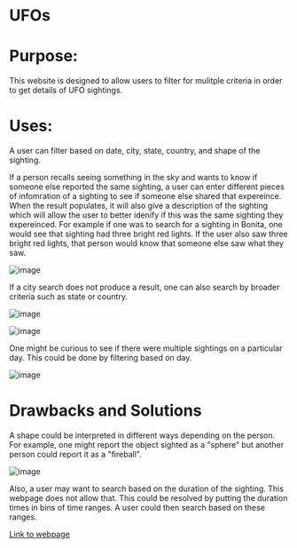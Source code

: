# UFOs

# Purpose:
This website is designed to allow users to filter for mulitple criteria in order to get details of UFO sightings. 

# Uses: 
A user can filter based on date, city, state, country, and shape of the sighting. 

If a person recalls seeing something in the sky and wants to know if someone else reported the same sighting, a user can enter different pieces of infomration of a sighting to see if someone else shared that expereince. When the result populates, it will also give a description of the sighting which will allow the user to better idenify if this was the same sighting they expereinced. For example if one was to search for a sighting in Bonita, one would see that sighting had three bright red lights.  If the user also saw three bright red lights, that person would know that someone else saw what they saw. 

![image](https://user-images.githubusercontent.com/92542382/149685020-ec9ec76f-efa6-434c-b54b-b302cb0170bd.png)

If a city search does not produce a result, one can also search by broader criteria such as state or country.

![image](https://user-images.githubusercontent.com/92542382/149685140-a48e8f19-eadd-41a2-a32f-4ab7f3f4f01f.png)

![image](https://user-images.githubusercontent.com/92542382/149685198-67fda513-ecd8-4a17-8118-fe7f3e636958.png)

One might be curious to see if there were multiple sightings on a particular day.  This could be done by filtering based on day.

![image](https://user-images.githubusercontent.com/92542382/149685339-ed62a5a0-f8cf-4e95-ae1e-fa562151a4fe.png)

# Drawbacks and Solutions

A shape could be interpreted in different ways depending on the person.  For example, one might report the object sighted as a "sphere" but another person could report it as a "fireball".

![image](https://user-images.githubusercontent.com/92542382/149685953-961fffa6-7507-490f-90ba-96b850e38fb2.png)

Also, a user may want to search based on the duration of the sighting.  This webpage does not allow that.  This could be resolved by putting the duration times in bins of time ranges.  A user could then search based on these ranges. 

[Link to webpage](https://jaycecox.github.io/UFOs/)
